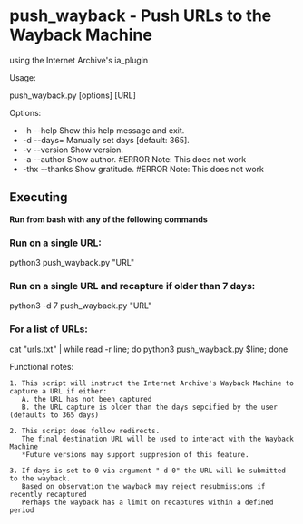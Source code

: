 # push_wayback - Push URLs to the Wayback Machine 

using the Internet Archive's ia_plugin

Usage:

push_wayback.py [options] [URL]

Options:

* -h --help                 Show this help message and exit.
* -d --days=<factor>        Manually set days [default: 365].
* -v --version              Show version.
* -a --author               Show author.     #ERROR Note: This does not work
* -thx --thanks             Show gratitude.  #ERROR Note: This does not work



Executing
--------

**Run from bash with any of the following commands**

### Run on a single URL:
python3 push_wayback.py "URL"

### Run on a single URL and recapture if older than 7 days:
python3 -d 7 push_wayback.py "URL"

### For a list of URLs:
cat "urls.txt" | while read -r line;  do python3 push_wayback.py $line; done




Functional notes:

    1. This script will instruct the Internet Archive's Wayback Machine to capture a URL if either:
       A. the URL has not been captured
       B. the URL capture is older than the days sepcified by the user (defaults to 365 days)

    2. This script does follow redirects.
       The final destination URL will be used to interact with the Wayback Machine
       *Future versions may support suppresion of this feature.

    3. If days is set to 0 via argument "-d 0" the URL will be submitted to the wayback.
       Based on observation the wayback may reject resubmissions if recently recaptured
       Perhaps the wayback has a limit on recaptures within a defined period
